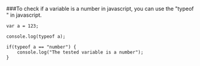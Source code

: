 ###To check if a variable is a number in javascript, you can use the "typeof <variable-name>" in javascript.

```
var a = 123;

console.log(typeof a);

if(typeof a == "number") {
    console.log("The tested variable is a number");
}
```
